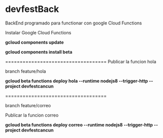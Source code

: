 # devfestBack
BackEnd programado para functionar con google Cloud Functions

Instalar Google Cloud Functions

**gcloud components update**

**gcloud components install beta**


===================================
Publicar la funcion hola


branch feature/hola

**gcloud beta functions deploy hola --runtime nodejs8 --trigger-http --project devfestcancun**


===================================

branch feature/correo

Publicar la funcion correo

**gcloud beta functions deploy correo --runtime nodejs8 --trigger-http --project devfestcancun**
